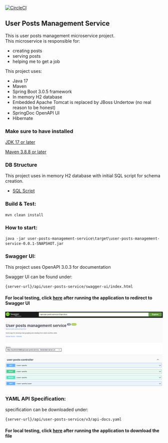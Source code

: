 [![CircleCI](https://dl.circleci.com/status-badge/img/gh/m-remis/user-posts-management-service/tree/main.svg?style=svg&circle-token=be10159a23b14433d8f05f28bd11d770041576dd)](https://dl.circleci.com/status-badge/redirect/gh/m-remis/user-posts-management-service/tree/main)

## User Posts Management Service

This is user posts management microservice project.  
This microservice is responsible for:
* creating posts
* serving posts
* helping me to get a job

This project uses: 

* Java 17 
* Maven 
* Spring Boot 3.0.5 framework
* In memory H2 database
* Embedded Apache Tomcat is replaced by JBoss Undertow (no real reason to be honest)
* SpringDoc OpenAPI UI
* Hibernate

### Make sure to have installed

[JDK 17 or later](https://adoptium.net)

[Maven 3.8.8 or later](https://maven.apache.org/download.cgi)

### DB Structure
This project uses in memory H2 database with initial SQL script for schema creation.
* [SQL Script](src/main/resources/schema.sql)

### Build & Test:
```
mvn clean install
```

### How to start:
```
java -jar user-posts-management-service\target\user-posts-management-service-0.0.1-SNAPSHOT.jar
```

### Swagger UI: 

This project uses OpenAPI 3.0.3 for documentation

Swagger UI can be found under:

```
{server-url}/api/user-posts-service/swagger-ui/index.html
```
#### For local testing, click [here](http://localhost:8080/api/user-posts-service/swagger-ui/index.html) after running the application to redirect to Swagger UI

![swagger](docs/img.png)

### YAML API Specification:

specification can be downloaded under: 
```
{server-url}/api/user-posts-service/v3/api-docs.yaml
```
#### For local testing, click [here](http://localhost:8080/api/user-posts-service/v3/api-docs.yaml) after running the application to download the file